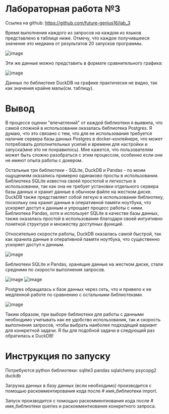 # Лабораторная работа №3
Cсылка на github: https://github.com/future-genius16/lab_3

Время выполнения каждого из запросов на каждом из языков представлено в таблице ниже. Отмечу, что каждое получившееся значение это медиана от результатов 20 запусков программы.

![image](https://github.com/future-genius16/lab_3/assets/154009217/5f638a4a-c984-48fd-b951-12315ee7d5d1)

Эти же данные можно представить в формате сравнительного графика:

![image](https://github.com/future-genius16/lab_3/assets/154009217/0ef54e73-7909-4546-aaad-64c691d86781)

Данных по библиотеке DuckDB на графике практически не видно, так как значения крайне малы(см. таблицу).
# Вывод
В процессе оценки "впечатлений" от каждой библиотеки я выявила, что самой сложной в использовании оказалась библиотека Postgres. Я думаю, что это связано с тем, что для ее использования требуется наличие сервера базы данных Postgres в docker-контейнере, что может потребовать дополнительных усилий и времени для настройки и запуска(мне это не понравилось). Мне кажется, что пользователям может быть сложно разобраться с этим процессом, особенно если они не имеют опыта работы с докером.

Остальные три библиотеки - SQLite, DuckDB и Pandas - по моим ощущениям оказались примерно одинаково просты в использовании. Библиотека SQLite известна своей простотой и легкостью в использовании, так как она не требует установки отдельного сервера базы данных и хранит данные в обычном файле на жестком диске. DuckDB также представляет собой легкую в использовании библиотеку, поскольку она хранит данные в оперативной памяти ноутбука, что ускоряет доступ к данным и упрощает процесс работы с ними. Библиотека Pandas, хотя и использует SQLite в качестве базы данных, также оказалась простой в использовании благодаря своей интуитивно понятной структуре и множеству доступных функций.

Относительно скорости работы, DuckDB оказалась самой быстрой, так как хранила данные в оперативной памяти ноутбука, что существенно ускоряет доступ к данным. 

![image](https://github.com/future-genius16/lab_3/assets/154009217/dc28e57c-bee1-4ac0-bf39-cac9a9767c91)

Библиотеки SQLite и Pandas, хранящие данные на жестком диске, стали средними по скорости выполнения запросов.

![image](https://github.com/future-genius16/lab_3/assets/154009217/b5f3565c-33a8-460e-81f5-8e36a2ae2bdd)
![image](https://github.com/future-genius16/lab_3/assets/154009217/4385f844-a039-41bc-9954-02522c1b08a4)

Postgres обращалась к базе данных через сеть, что и привело к ее медленной работе по сравнению с остальными библиотеками.

![image](https://github.com/future-genius16/lab_3/assets/154009217/4a9ae32c-600d-47ac-bf6e-d5e9d0283890)

Таким образом, при выборе библиотеки для работы с данными необходимо учитывать как ее удобство использования, так и скорость выполнения запросов, чтобы выбрать наиболее подходящий вариант для конкретной задачи. Я бы для подобной задачи в следующий раз обратилась к DuckDB!

# Инструкция по запуску
Потребуются python библиотеки:
sqlite3
pandas
sqlalchemy
psycopg2
duckdb

Загрузка данных в базу данных (если необходимо) производится с помощью раскомментирования кода после # имя_библиотеки import.

Запуск производится с помощью раскомментиования кода после # имя_библиотеки queries и раскомментиования конкретного запроса.
